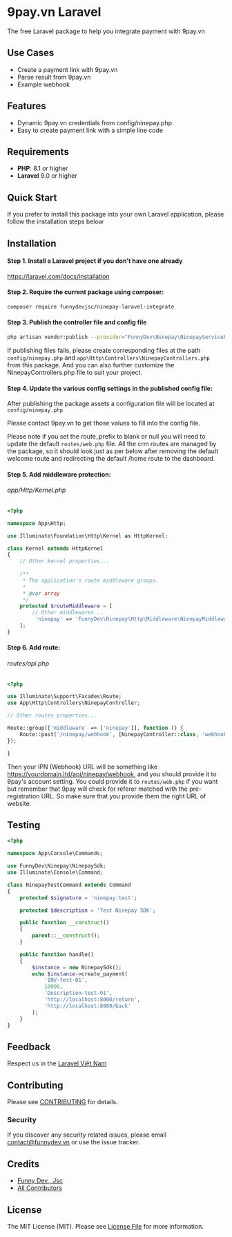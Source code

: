 # 9pay.vn Laravel

The free Laravel package to help you integrate payment with 9pay.vn

## Use Cases

- Create a payment link with 9pay.vn
- Parse result from 9pay.vn
- Example webhook

## Features

- Dynamic 9pay.vn credentials from config/ninepay.php
- Easy to create payment link with a simple line code

## Requirements

- **PHP**: 8.1 or higher
- **Laravel** 9.0 or higher

## Quick Start

If you prefer to install this package into your own Laravel application, please follow the installation steps below

## Installation

#### Step 1. Install a Laravel project if you don't have one already

https://laravel.com/docs/installation

#### Step 2. Require the current package using composer:

```bash
composer require funnydevjsc/ninepay-laravel-integrate
```

#### Step 3. Publish the controller file and config file

```bash
php artisan vendor:publish --provider="FunnyDev\Ninepay\NinepayServiceProvider" --tag="ninepay"
```

If publishing files fails, please create corresponding files at the path `config/ninepay.php` and `app\Http\Controllers\NinepayControllers.php` from this package. And you can also further customize the NinepayControllers.php file to suit your project.

#### Step 4. Update the various config settings in the published config file:

After publishing the package assets a configuration file will be located at <code>config/ninepay.php</code>

Please contact 9pay.vn to get those values to fill into the config file.

Please note if you set the route_prefix to blank or null you will need to update the default <code>routes/web.php</code> file. All the crm routes are managed by the package, so it should look just as per below after removing the default welcome route and redirecting the default /home route to the dashboard.

#### Step 5. Add middleware protection:

###### app/Http/Kernel.php

```php
<?php

namespace App\Http;

use Illuminate\Foundation\Http\Kernel as HttpKernel;

class Kernel extends HttpKernel
{
    // Other kernel properties...
    
    /**
     * The application's route middleware groups.
     *
     * @var array
     */
    protected $routeMiddleware = [
        // Other middlewares...
         'ninepay' => 'FunnyDev\Ninepay\Http\Middleware\NinepayMiddleware',
    ];
}
```

#### Step 6. Add route:

###### routes/api.php

```php
<?php

use Illuminate\Support\Facades\Route;
use App\Http\Controllers\NinepayController;

// Other routes properties...

Route::group(['middleware' => ['ninepay']], function () {
    Route::post('/ninepay/webhook', [NinepayController::class, 'webhook']);
});

}
```

Then your IPN (Webhook) URL will be something like https://yourdomain.ltd/api/ninepay/webhook, and you should provide it to 9pay's account setting. You could provide it to `routes/web.php` if you want but remember that 9pay will check for referer matched with the pre-registration URL. So make sure that you provide them the right URL of website.

<!--- ## Usage --->

## Testing

``` php
<?php

namespace App\Console\Commands;

use FunnyDev\Ninepay\NinepaySdk;
use Illuminate\Console\Command;

class NinepayTestCommand extends Command
{
    protected $signature = 'ninepay:test';

    protected $description = 'Test Ninepay SDK';

    public function __construct()
    {
        parent::__construct();
    }

    public function handle()
    {
        $instance = new NinepaySdk();
        echo $instance->create_payment(
            'INV-test-01',
            10000,
            'Description-test-01',
            'http://localhost:8000/return',
            'http://localhost:8000/back'
        );
    }
}
```

## Feedback

Respect us in the [Laravel Việt Nam](https://www.facebook.com/groups/167363136987053)

## Contributing

Please see [CONTRIBUTING](CONTRIBUTING.md) for details.

### Security

If you discover any security related issues, please email contact@funnydev.vn or use the issue tracker.

## Credits

- [Funny Dev., Jsc](https://github.com/funnydevjsc)
- [All Contributors](../../contributors)

## License

The MIT License (MIT). Please see [License File](LICENSE.md) for more information.